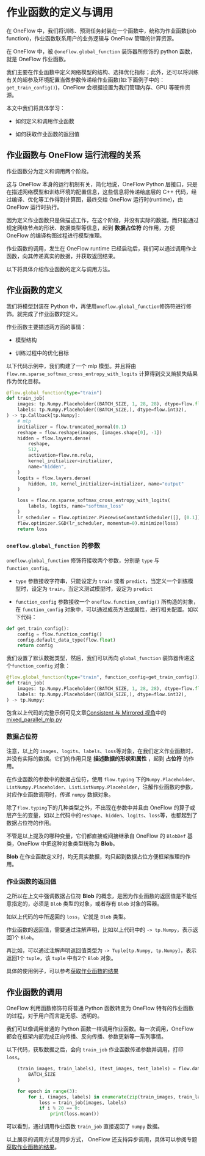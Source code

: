 # 作业函数的定义与调用

在 OneFlow 中，我们将训练、预测任务封装在一个函数中，统称为作业函数(job function)，作业函数联系用户的业务逻辑与 OneFlow 管理的计算资源。

在 OneFlow 中，被 `@oneflow.global_function` 装饰器所修饰的 python 函数，就是 OneFlow 作业函数。

我们主要在作业函数中定义网络模型的结构、选择优化指标；此外，还可以将训练有关的超参及环境配置当做参数传递给作业函数(如:下面例子中的：`get_train_config()`)，OneFlow 会根据设置为我们管理内存、GPU 等硬件资源。

本文中我们将具体学习：

* 如何定义和调用作业函数

* 如何获取作业函数的返回值

## 作业函数与 OneFlow 运行流程的关系
作业函数分为定义和调用两个阶段。

这与 OneFlow 本身的运行机制有关，简化地说，OneFlow Python 层接口，只是在描述网络模型和训练环境的配置信息，这些信息将传递给底层的 C++ 代码，经过编译、优化等工作得到计算图，最终交给 OneFlow 运行时(runtime)，由 OneFlow 运行时执行。

因为定义作业函数只是做描述工作，在这个阶段，并没有实际的数据，而只能通过规定网络节点的形状、数据类型等信息，起到 **数据占位符** 的作用，方便 OneFlow 的编译构图过程进行模型推理。

作业函数的调用，发生在 OneFlow runtime 已经启动后，我们可以通过调用作业函数，向其传递真实的数据，并获取返回结果。

以下将具体介绍作业函数的定义与调用方法。

## 作业函数的定义
我们将模型封装在 Python 中，再使用`oneflow.global_function`修饰符进行修饰。就完成了作业函数的定义。

作业函数主要描述两方面的事情：

* 模型结构

* 训练过程中的优化目标

以下代码示例中，我们构建了一个 mlp 模型。并且将由 `flow.nn.sparse_softmax_cross_entropy_with_logits` 计算得到交叉熵损失结果作为优化目标。

```python
@flow.global_function(type="train")
def train_job(
    images: tp.Numpy.Placeholder((BATCH_SIZE, 1, 28, 28), dtype=flow.float),
    labels: tp.Numpy.Placeholder((BATCH_SIZE,), dtype=flow.int32),
) -> tp.Callback[tp.Numpy]:
    # mlp
    initializer = flow.truncated_normal(0.1)
    reshape = flow.reshape(images, [images.shape[0], -1])
    hidden = flow.layers.dense(
        reshape,
        512,
        activation=flow.nn.relu,
        kernel_initializer=initializer,
        name="hidden",
    )
    logits = flow.layers.dense(
        hidden, 10, kernel_initializer=initializer, name="output"
    )

    loss = flow.nn.sparse_softmax_cross_entropy_with_logits(
        labels, logits, name="softmax_loss"
    )
    lr_scheduler = flow.optimizer.PiecewiseConstantScheduler([], [0.1])
    flow.optimizer.SGD(lr_scheduler, momentum=0).minimize(loss)
    return loss
```

### `oneflow.global_function` 的参数
`oneflow.global_function` 修饰符接收两个参数，分别是 `type` 与 `function_config`。

* `type` 参数接收字符串，只能设定为 `train` 或者 `predict`，当定义一个训练模型时，设定为 `train`，当定义测试模型时，设定为 `predict`

* `function_config` 参数接收一个 `oneflow.function_config()` 所构造的对象，在 `function_config` 对象中，可以通过成员方法或属性，进行相关配置。如以下代码：

```python
def get_train_config():
    config = flow.function_config()
    config.default_data_type(flow.float)
    return config
```

我们设置了默认数据类型，然后，我们可以再向 `global_function` 装饰器传递这个`function_config` 对象：
```python
@flow.global_function(type="train", function_config=get_train_config())
def train_job(
    images: tp.Numpy.Placeholder((BATCH_SIZE, 1, 28, 28), dtype=flow.float),
    labels: tp.Numpy.Placeholder((BATCH_SIZE,), dtype=flow.int32),
) -> tp.Numpy:
```
包含以上代码的完整示例可见文章[Consistent 与 Mirrored 视角](consistent_mirrored.md)中的 [mixed_parallel_mlp.py](../code/extended_topics/mixed_parallel_mlp.py)

### 数据占位符
注意，以上的 `images`、`logits`、`labels`、`loss`等对象，在我们定义作业函数时，并没有实际的数据。它们的作用只是 **描述数据的形状和属性** ，起到 **占位符** 的作用。

在作业函数的参数中的数据占位符，使用 `flow.typing` 下的`Numpy.Placeholder`、`ListNumpy.Placeholder`、`ListListNumpy.Placeholder`，注解作业函数的参数，对应作业函数调用时，传递 `numpy` 数据对象。

除了`flow.typing`下的几种类型之外，不出现在参数中并且由 OneFlow 的算子或层产生的变量，如以上代码中的`reshape`、`hidden`、`logits`、`loss`等，也都起到了数据占位符的作用。

不管是以上提及的哪种变量，它们都直接或间接继承自 OneFlow 的 `BlobDef` 基类，OneFlow 中把这种对象类型统称为 **Blob**。

**Blob** 在作业函数定义时，均无真实数据，均只起到数据占位方便框架推理的作用。

### 作业函数的返回值
之所以在上文中强调数据占位符 **Blob** 的概念，是因为作业函数的返回值是不能任意指定的，必须是 `Blob` 类型的对象，或者存有 `Blob` 对象的容器。

如以上代码的中所返回的 `loss`，它就是 `Blob` 类型。

作业函数的返回值，需要通过注解声明，比如以上代码中的
`-> tp.Numpy`，表示返回1个 `Blob`。

再比如，可以通过注解声明返回值类型为 `-> Tuple[tp.Numpy, tp.Numpy]`，表示返回1个 `tuple`，该 `tuple` 中有2个 `Blob` 对象。

具体的使用例子，可以参考[获取作业函数的结果](../basics_topics/async_get.md)

## 作业函数的调用
OneFlow 利用函数修饰符将普通 Python 函数转变为 OneFlow 特有的作业函数的过程，对于用户而言是无感、透明的。

我们可以像调用普通的 Python 函数一样调用作业函数。每一次调用，OneFlow 都会在框架内部完成正向传播、反向传播、参数更新等一系列事情。

以下代码，获取数据之后，会向 `train_job` 作业函数传递参数并调用，打印 `loss`。

```python
    (train_images, train_labels), (test_images, test_labels) = flow.data.load_mnist(
        BATCH_SIZE
    )

    for epoch in range(3):
        for i, (images, labels) in enumerate(zip(train_images, train_labels)):
            loss = train_job(images, labels)
            if i % 20 == 0:
                print(loss.mean())
```

可以看到，通过调用作业函数 `train_job` 直接返回了 `numpy` 数据。

以上展示的调用方式是同步方式， OneFlow 还支持异步调用，具体可以参阅专题[获取作业函数的结果](../basics_topics/async_get.md)。
